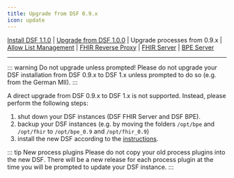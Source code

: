 ```yaml
---
title: Upgrade from DSF 0.9.x
icon: update
---
```

 [Install DSF 1.1.0](install.md) | [Upgrade from DSF 1.0.0](upgrade-from-1.md) | Upgrade processes from 0.9.x | [Allow List Management](allowList-mgm.md) | [FHIR Reverse Proxy](fhir-reverse-proxy/README.md) | [FHIR Server](fhir/README.md) | [BPE Server](bpe/README.md)

---


::: warning Do not upgrade unless prompted!
Please do not upgrade your DSF installation from DSF 0.9.x to DSF 1.x unless prompted to do so (e.g. from the German MII). 
:::

A direct upgrade from DSF 0.9.x to DSF 1.x is not supported. Instead, please perform the following steps:


1. shut down your DSF instances (DSF FHIR Server and DSF BPE).
2. backup your DSF instances (e.g. by moving the folders `/opt/bpe` and `/opt/fhir` to `/opt/bpe_0.9` and `/opt/fhir_0.9`)
3. install the new DSF according to the [instructions](install).

::: tip New process plugins
Please do not copy your old process plugins into the new DSF. There will be a new release for each process plugin at the time you will be prompted to update your DSF instance.
:::